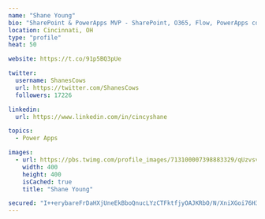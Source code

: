 ```yaml
---
name: "Shane Young"
bio: "SharePoint & PowerApps MVP - SharePoint, O365, Flow, PowerApps consulting? @PowerApps911 | Pure Snark? You found it."
location: Cincinnati, OH
type: "profile"
heat: 50

website: https://t.co/91p5BQ3pUe

twitter:
  username: ShanesCows
  url: https://twitter.com/ShanesCows
  followers: 17226

linkedin:
  url: https://www.linkedin.com/in/cincyshane

topics:
  - Power Apps

images:
  - url: https://pbs.twimg.com/profile_images/713100007398883329/qUzvsvQ3_400x400.jpg
    width: 400
    height: 400
    isCached: true
    title: "Shane Young"

secured: "I++erybareFrDaHXjUneEkBboQnucLYzCTFktfjyOAJKRbO/N/XniXGoi76H3Yl2QxUBzzHfyd9yJ2ksnuuC9bgby5zgwsEjUTyENh+Wa77WmkuR6fbxfcmTEXDfDlgWV9k0b0A1A8RFY4hrbxQlsdTjZqVSA+IdsgurfRk7q9XJOWYZtJrXkdU4wGyjyqTq2dBjwuHmu6ObmNEdJTYBuM5KtnH1n97Bd0+FprE6XqibVZwmAnK91njtXEG9x2cjkbv1J3pZPcKSxV2WTWmsVZiofupqti91WGBhEZRp+shU7nlLJfYJXRY79JfRCyKlOR9xe+XuG1A/IdgUXWhSDSSKRXisVAfWpGLi3b9SjVVnQ6RLe7GCWj7gscXOa9em+nP7QI2GaTtUTVHEoSlMAyo0XJfENDaQ7F6jqkAaKUo=;IxilPF531ostXJH3XkiKqw=="
---
```



